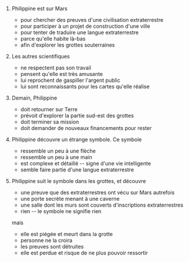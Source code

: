 ---
---

1. Philippine est sur Mars

   * pour chercher des preuves d'une civilisation extraterrestre
   * pour participer à un projet de construction d'une ville
   * pour tenter de traduire une langue extraterrestre
   * parce qu'elle habite là-bas
   * afin d'explorer les grottes souterraines

2. Les autres scientifiques

   * ne respectent pas son travail
   * pensent qu'elle est très amusante
   * lui reprochent de gaspiller l'argent public
   * lui sont reconnaissants pour les cartes qu'elle réalise

3. Demain, Philippine

   * doit retourner sur Terre
   * prévoit d'explorer la partie sud-est des grottes
   * doit terminer sa mission
   * doit demander de nouveaux financements pour rester

4. Philippine découvre un étrange symbole. Ce symbole

   * ressemble un peu à une flèche
   * ressemble un peu à une main
   * est complexe et détaillé -- signe d'une vie intelligente
   * semble faire partie d'une langue extraterrestre

5. Philippine suit le symbole dans les grottes, et découvre

   * une preuve que des extraterrestres ont vécu sur Mars autrefois
   * une porte secrète menant à une caverne
   * une salle dont les murs sont couverts d'inscriptions extraterrestres
   * rien -- le symbole ne signifie rien

   mais

   * elle est piégée et meurt dans la grotte
   * personne ne la croira
   * les preuves sont détruites
   * elle est perdue et risque de ne plus pouvoir ressortir